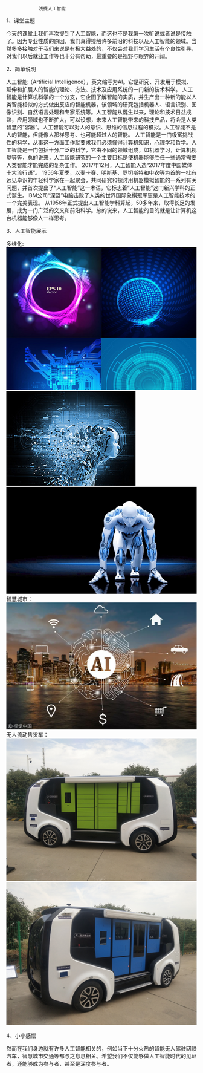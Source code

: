                 浅提人工智能
1、课堂主题

今天的课堂上我们再次提到了人工智能，而这也不是我第一次听说或者说是接触了。因为专业性质的原因，我们真得接触许多前沿的科技以及人工智能的领域。当然多多接触对于我们来说是有极大益处的，不仅会对我们学习生活有个良性引导，对我们以后就业工作等也十分有帮助，最重要的是视野与眼界的开阔。
 
2、简单说明

人工智能（Artificial Intelligence），英文缩写为AI。它是研究、开发用于模拟、延伸和扩展人的智能的理论、方法、技术及应用系统的一门新的技术科学。
人工智能是计算机科学的一个分支，它企图了解智能的实质，并生产出一种新的能以人类智能相似的方式做出反应的智能机器，该领域的研究包括机器人、语言识别、图像识别、自然语言处理和专家系统等。人工智能从诞生以来，理论和技术日益成熟，应用领域也不断扩大，可以设想，未来人工智能带来的科技产品，将会是人类智慧的“容器”。人工智能可以对人的意识、思维的信息过程的模拟。人工智能不是人的智能，但能像人那样思考、也可能超过人的智能。
人工智能是一门极富挑战性的科学，从事这一方面工作就要求我们必须懂得计算机知识，心理学和哲学。人工智能是一门包括十分广泛的科学，它由不同的领域组成，如机器学习，计算机视觉等等，总的说来，人工智能研究的一个主要目标是使机器能够胜任一些通常需要人类智能才能完成的复杂工作。 2017年12月，人工智能入选“2017年度中国媒体十大流行语”。
1956年夏季，以麦卡赛、明斯基、罗切斯特和申农等为首的一批有远见卓识的年轻科学家在一起聚会，共同研究和探讨用机器模拟智能的一系列有关问题，并首次提出了“人工智能”这一术语，它标志着“人工智能”这门新兴学科的正式诞生。IBM公司“深蓝”电脑击败了人类的世界国际象棋冠军更是人工智能技术的一个完美表现。
从1956年正式提出人工智能学科算起，50多年来，取得长足的发展，成为一门广泛的交叉和前沿科学。总的说来，人工智能的目的就是让计算机这台机器能够像人一样思考。

3、人工智能展示

多维化:
![](media/1.jpg)
![](media/3.jpg)
![](media/4.jpg)
智慧城市：
![](media/2.jpg)
无人流动售货车：
![](media/5.jpg)
![](media/6.jpg)

4、小小感悟

然而在我们身边就有许多人工智能相关的，例如当下十分火热的智能无人驾驶网联汽车，智慧城市交通等都与之息息相关。希望我们不仅能够做人工智能时代的见证者，还能够成为参与者，甚至是深度参与者。